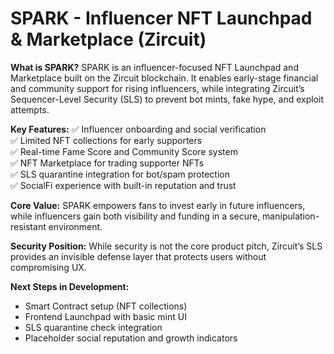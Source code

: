 # SPARK - Influencer NFT Launchpad & Marketplace (Zircuit)

**What is SPARK?**
SPARK is an influencer-focused NFT Launchpad and Marketplace built on the Zircuit blockchain. It enables early-stage financial and community support for rising influencers, while integrating Zircuit’s Sequencer-Level Security (SLS) to prevent bot mints, fake hype, and exploit attempts.

**Key Features:**
✅ Influencer onboarding and social verification  
✅ Limited NFT collections for early supporters  
✅ Real-time Fame Score and Community Score system  
✅ NFT Marketplace for trading supporter NFTs  
✅ SLS quarantine integration for bot/spam protection  
✅ SocialFi experience with built-in reputation and trust  

**Core Value:**
SPARK empowers fans to invest early in future influencers, while influencers gain both visibility and funding in a secure, manipulation-resistant environment.

**Security Position:**
While security is not the core product pitch, Zircuit’s SLS provides an invisible defense layer that protects users without compromising UX.

**Next Steps in Development:**
- Smart Contract setup (NFT collections)  
- Frontend Launchpad with basic mint UI  
- SLS quarantine check integration  
- Placeholder social reputation and growth indicators  